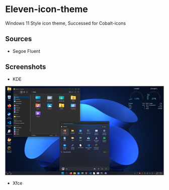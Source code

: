 # Eleven-icon-theme

Windows 11 Style icon theme, Successed for Cobalt-icons

## Sources

* Segoe Fluent

## Screenshots

* KDE

![kde_screenshot](images/screenshot_kde.png)

* Xfce
